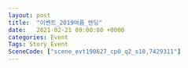```yaml
---
layout: post
title:  "이벤트_2019여름_엔딩"
date:   2021-02-21 09:00:00 +0000
categories: Event
Tags: Story Event
SceneCode: ["scene_evt190627_cp0_q2_s10,7429311"]
---
```


